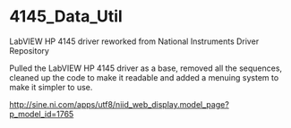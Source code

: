 # 4145_Data_Util
LabVIEW HP 4145 driver reworked from National Instruments Driver Repository

Pulled the LabVIEW HP 4145 driver as a base, removed all the sequences,
cleaned up the code to make it readable and added a menuing system to
make it simpler to use.

http://sine.ni.com/apps/utf8/niid_web_display.model_page?p_model_id=1765
